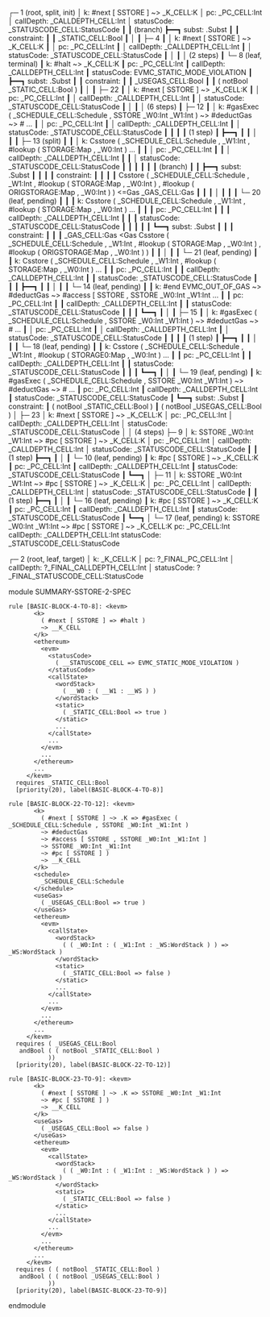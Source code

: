 
┌─ 1 (root, split, init)
│   k: #next [ SSTORE ] ~> _K_CELL:K
│   pc: _PC_CELL:Int
│   callDepth: _CALLDEPTH_CELL:Int
│   statusCode: _STATUSCODE_CELL:StatusCode
┃
┃ (branch)
┣━━┓ subst: .Subst
┃  ┃ constraint:
┃  ┃     _STATIC_CELL:Bool
┃  │
┃  ├─ 4
┃  │   k: #next [ SSTORE ] ~> _K_CELL:K
┃  │   pc: _PC_CELL:Int
┃  │   callDepth: _CALLDEPTH_CELL:Int
┃  │   statusCode: _STATUSCODE_CELL:StatusCode
┃  │
┃  │  (2 steps)
┃  └─ 8 (leaf, terminal)
┃      k: #halt ~> _K_CELL:K
┃      pc: _PC_CELL:Int
┃      callDepth: _CALLDEPTH_CELL:Int
┃      statusCode: EVMC_STATIC_MODE_VIOLATION
┃
┣━━┓ subst: .Subst
┃  ┃ constraint:
┃  ┃     _USEGAS_CELL:Bool
┃  ┃     ( notBool _STATIC_CELL:Bool )
┃  │
┃  ├─ 22
┃  │   k: #next [ SSTORE ] ~> _K_CELL:K
┃  │   pc: _PC_CELL:Int
┃  │   callDepth: _CALLDEPTH_CELL:Int
┃  │   statusCode: _STATUSCODE_CELL:StatusCode
┃  │
┃  │  (6 steps)
┃  ├─ 12
┃  │   k: #gasExec ( _SCHEDULE_CELL:Schedule , SSTORE _W0:Int _W1:Int ) ~> #deductGas ~> # ...
┃  │   pc: _PC_CELL:Int
┃  │   callDepth: _CALLDEPTH_CELL:Int
┃  │   statusCode: _STATUSCODE_CELL:StatusCode
┃  ┃
┃  ┃ (1 step)
┃  ┣━━┓
┃  ┃  │
┃  ┃  ├─ 13 (split)
┃  ┃  │   k: Csstore ( _SCHEDULE_CELL:Schedule , _W1:Int , #lookup ( STORAGE:Map , _W0:Int )  ...
┃  ┃  │   pc: _PC_CELL:Int
┃  ┃  │   callDepth: _CALLDEPTH_CELL:Int
┃  ┃  │   statusCode: _STATUSCODE_CELL:StatusCode
┃  ┃  ┃
┃  ┃  ┃ (branch)
┃  ┃  ┣━━┓ subst: .Subst
┃  ┃  ┃  ┃ constraint:
┃  ┃  ┃  ┃     Csstore ( _SCHEDULE_CELL:Schedule , _W1:Int , #lookup ( STORAGE:Map , _W0:Int ) , #lookup ( ORIGSTORAGE:Map , _W0:Int ) ) <=Gas _GAS_CELL:Gas
┃  ┃  ┃  │
┃  ┃  ┃  └─ 20 (leaf, pending)
┃  ┃  ┃      k: Csstore ( _SCHEDULE_CELL:Schedule , _W1:Int , #lookup ( STORAGE:Map , _W0:Int )  ...
┃  ┃  ┃      pc: _PC_CELL:Int
┃  ┃  ┃      callDepth: _CALLDEPTH_CELL:Int
┃  ┃  ┃      statusCode: _STATUSCODE_CELL:StatusCode
┃  ┃  ┃
┃  ┃  ┗━━┓ subst: .Subst
┃  ┃     ┃ constraint:
┃  ┃     ┃     _GAS_CELL:Gas <Gas Csstore ( _SCHEDULE_CELL:Schedule , _W1:Int , #lookup ( STORAGE:Map , _W0:Int ) , #lookup ( ORIGSTORAGE:Map , _W0:Int ) )
┃  ┃     │
┃  ┃     └─ 21 (leaf, pending)
┃  ┃         k: Csstore ( _SCHEDULE_CELL:Schedule , _W1:Int , #lookup ( STORAGE:Map , _W0:Int )  ...
┃  ┃         pc: _PC_CELL:Int
┃  ┃         callDepth: _CALLDEPTH_CELL:Int
┃  ┃         statusCode: _STATUSCODE_CELL:StatusCode
┃  ┃
┃  ┣━━┓
┃  ┃  │
┃  ┃  └─ 14 (leaf, pending)
┃  ┃      k: #end EVMC_OUT_OF_GAS ~> #deductGas ~> #access [ SSTORE , SSTORE _W0:Int _W1:Int  ...
┃  ┃      pc: _PC_CELL:Int
┃  ┃      callDepth: _CALLDEPTH_CELL:Int
┃  ┃      statusCode: _STATUSCODE_CELL:StatusCode
┃  ┃
┃  ┗━━┓
┃     │
┃     ├─ 15
┃     │   k: #gasExec ( _SCHEDULE_CELL:Schedule , SSTORE _W0:Int _W1:Int ) ~> #deductGas ~> # ...
┃     │   pc: _PC_CELL:Int
┃     │   callDepth: _CALLDEPTH_CELL:Int
┃     │   statusCode: _STATUSCODE_CELL:StatusCode
┃     ┃
┃     ┃ (1 step)
┃     ┣━━┓
┃     ┃  │
┃     ┃  └─ 18 (leaf, pending)
┃     ┃      k: Csstore ( _SCHEDULE_CELL:Schedule , _W1:Int , #lookup ( STORAGE0:Map , _W0:Int ) ...
┃     ┃      pc: _PC_CELL:Int
┃     ┃      callDepth: _CALLDEPTH_CELL:Int
┃     ┃      statusCode: _STATUSCODE_CELL:StatusCode
┃     ┃
┃     ┗━━┓
┃        │
┃        └─ 19 (leaf, pending)
┃            k: #gasExec ( _SCHEDULE_CELL:Schedule , SSTORE _W0:Int _W1:Int ) ~> #deductGas ~> # ...
┃            pc: _PC_CELL:Int
┃            callDepth: _CALLDEPTH_CELL:Int
┃            statusCode: _STATUSCODE_CELL:StatusCode
┃
┗━━┓ subst: .Subst
   ┃ constraint:
   ┃     ( notBool _STATIC_CELL:Bool )
   ┃     ( notBool _USEGAS_CELL:Bool )
   │
   ├─ 23
   │   k: #next [ SSTORE ] ~> _K_CELL:K
   │   pc: _PC_CELL:Int
   │   callDepth: _CALLDEPTH_CELL:Int
   │   statusCode: _STATUSCODE_CELL:StatusCode
   │
   │  (4 steps)
   ├─ 9
   │   k: SSTORE _W0:Int _W1:Int ~> #pc [ SSTORE ] ~> _K_CELL:K
   │   pc: _PC_CELL:Int
   │   callDepth: _CALLDEPTH_CELL:Int
   │   statusCode: _STATUSCODE_CELL:StatusCode
   ┃
   ┃ (1 step)
   ┣━━┓
   ┃  │
   ┃  └─ 10 (leaf, pending)
   ┃      k: #pc [ SSTORE ] ~> _K_CELL:K
   ┃      pc: _PC_CELL:Int
   ┃      callDepth: _CALLDEPTH_CELL:Int
   ┃      statusCode: _STATUSCODE_CELL:StatusCode
   ┃
   ┗━━┓
      │
      ├─ 11
      │   k: SSTORE _W0:Int _W1:Int ~> #pc [ SSTORE ] ~> _K_CELL:K
      │   pc: _PC_CELL:Int
      │   callDepth: _CALLDEPTH_CELL:Int
      │   statusCode: _STATUSCODE_CELL:StatusCode
      ┃
      ┃ (1 step)
      ┣━━┓
      ┃  │
      ┃  └─ 16 (leaf, pending)
      ┃      k: #pc [ SSTORE ] ~> _K_CELL:K
      ┃      pc: _PC_CELL:Int
      ┃      callDepth: _CALLDEPTH_CELL:Int
      ┃      statusCode: _STATUSCODE_CELL:StatusCode
      ┃
      ┗━━┓
         │
         └─ 17 (leaf, pending)
             k: SSTORE _W0:Int _W1:Int ~> #pc [ SSTORE ] ~> _K_CELL:K
             pc: _PC_CELL:Int
             callDepth: _CALLDEPTH_CELL:Int
             statusCode: _STATUSCODE_CELL:StatusCode


┌─ 2 (root, leaf, target)
│   k: _K_CELL:K
│   pc: ?_FINAL_PC_CELL:Int
│   callDepth: ?_FINAL_CALLDEPTH_CELL:Int
│   statusCode: ?_FINAL_STATUSCODE_CELL:StatusCode



module SUMMARY-SSTORE-2-SPEC
    
    
    rule [BASIC-BLOCK-4-TO-8]: <kevm>
           <k>
             ( #next [ SSTORE ] => #halt )
             ~> __K_CELL
           </k>
           <ethereum>
             <evm>
               <statusCode>
                 ( __STATUSCODE_CELL => EVMC_STATIC_MODE_VIOLATION )
               </statusCode>
               <callState>
                 <wordStack>
                   ( __W0 : ( __W1 : __WS ) )
                 </wordStack>
                 <static>
                   ( _STATIC_CELL:Bool => true )
                 </static>
                 ...
               </callState>
               ...
             </evm>
             ...
           </ethereum>
           ...
         </kevm>
      requires _STATIC_CELL:Bool
      [priority(20), label(BASIC-BLOCK-4-TO-8)]
    
    rule [BASIC-BLOCK-22-TO-12]: <kevm>
           <k>
             ( #next [ SSTORE ] ~> .K => #gasExec ( _SCHEDULE_CELL:Schedule , SSTORE _W0:Int _W1:Int )
             ~> #deductGas
             ~> #access [ SSTORE , SSTORE _W0:Int _W1:Int ]
             ~> SSTORE _W0:Int _W1:Int
             ~> #pc [ SSTORE ] )
             ~> __K_CELL
           </k>
           <schedule>
             _SCHEDULE_CELL:Schedule
           </schedule>
           <useGas>
             ( _USEGAS_CELL:Bool => true )
           </useGas>
           <ethereum>
             <evm>
               <callState>
                 <wordStack>
                   ( ( _W0:Int : ( _W1:Int : _WS:WordStack ) ) => _WS:WordStack )
                 </wordStack>
                 <static>
                   ( _STATIC_CELL:Bool => false )
                 </static>
                 ...
               </callState>
               ...
             </evm>
             ...
           </ethereum>
           ...
         </kevm>
      requires ( _USEGAS_CELL:Bool
       andBool ( ( notBool _STATIC_CELL:Bool )
               ))
      [priority(20), label(BASIC-BLOCK-22-TO-12)]
    
    rule [BASIC-BLOCK-23-TO-9]: <kevm>
           <k>
             ( #next [ SSTORE ] ~> .K => SSTORE _W0:Int _W1:Int
             ~> #pc [ SSTORE ] )
             ~> __K_CELL
           </k>
           <useGas>
             ( _USEGAS_CELL:Bool => false )
           </useGas>
           <ethereum>
             <evm>
               <callState>
                 <wordStack>
                   ( ( _W0:Int : ( _W1:Int : _WS:WordStack ) ) => _WS:WordStack )
                 </wordStack>
                 <static>
                   ( _STATIC_CELL:Bool => false )
                 </static>
                 ...
               </callState>
               ...
             </evm>
             ...
           </ethereum>
           ...
         </kevm>
      requires ( ( notBool _STATIC_CELL:Bool )
       andBool ( ( notBool _USEGAS_CELL:Bool )
               ))
      [priority(20), label(BASIC-BLOCK-23-TO-9)]

endmodule
